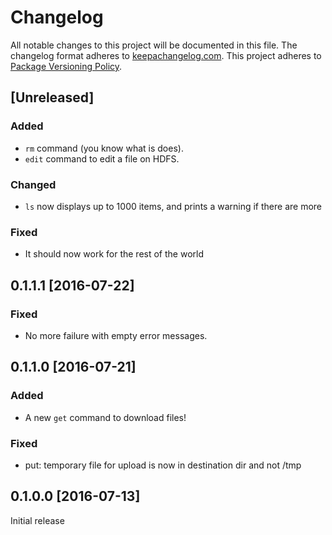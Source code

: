 # Changelog

All notable changes to this project will be documented in this file.
The changelog format adheres to [keepachangelog.com](http://keepachangelog.com/).
This project adheres to [Package Versioning Policy](http://pvp.haskell.org/).

## [Unreleased]

### Added
- `rm` command (you know what is does).
- `edit` command to edit a file on HDFS.

### Changed
- `ls` now displays up to 1000 items, and prints a warning if there are more

### Fixed
- It should now work for the rest of the world

## 0.1.1.1 [2016-07-22]

### Fixed
- No more failure with empty error messages.

## 0.1.1.0 [2016-07-21]

### Added
- A new `get` command to download files!

### Fixed
- put: temporary file for upload is now in destination dir and not /tmp

## 0.1.0.0 [2016-07-13]
Initial release
